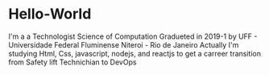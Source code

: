 # Hello-World
I'm a a Technologist Science of Computation 
Gradueted in 2019-1 by
UFF - Universidade Federal Fluminense
Niteroi - Rio de Janeiro
Actually I'm studying Html, Css, javascript, nodejs, and reactjs to get a
carreer transition from Safety lift Technichian to DevOps
